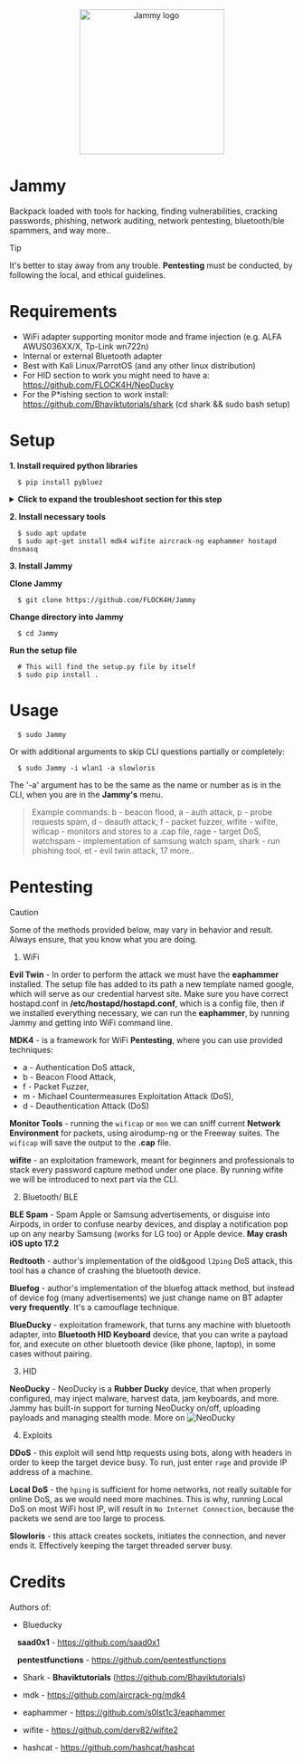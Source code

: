 <div align="center">
  <img src="https://flockahh.b-cdn.net/jammy.svg" width="256" alt="Jammy logo" />
</div>

# Jammy

Backpack loaded with tools for hacking, finding vulnerabilities, cracking passwords, phishing, network auditing, network pentesting, bluetooth/ble spammers, and way more..

> [!TIP]
> It's better to stay away from any trouble. **Pentesting** must be conducted, by following the local, and ethical guidelines.

# Requirements

- WiFi adapter supporting monitor mode and frame injection (e.g. ALFA AWUS036XX/X, Tp-Link wn722n)
- Internal or external Bluetooth adapter
- Best with Kali Linux/ParrotOS (and any other linux distribution)
- For HID section to work you might need to have a: https://github.com/FLOCK4H/NeoDucky
- For the P*ishing section to work install: https://github.com/Bhaviktutorials/shark (cd shark && sudo bash setup)

# Setup

<strong>1. Install required python libraries</strong>
```
  $ pip install pybluez 
```
<details>
<summary><strong>Click to expand the troubleshoot section for this step</strong></summary>

<br>

If for any reason pybluez fails to install, please follow the process below:

```
  $ git clone https://github.com/pybluez/pybluez.git
  $ cd pybluez
  $ sudo apt-get install libbluetooth-dev

  $ sudo python setup.py build
  $ sudo python setup.py install
```

If for any reason the above commands fail, then try:

```
  $ sudo python setup.py install_lib
  $ sudo python setup.py install
```
</details>

<strong>2. Install necessary tools</strong>

```
  $ sudo apt update
  $ sudo apt-get install mdk4 wifite aircrack-ng eaphammer hostapd dnsmasq
```

<strong>3. Install Jammy</strong>

**Clone Jammy**

```
  $ git clone https://github.com/FLOCK4H/Jammy
```

**Change directory into Jammy**

```
  $ cd Jammy
```

**Run the setup file**

```
  # This will find the setup.py file by itself
  $ sudo pip install .
```

# Usage

```
  $ sudo Jammy
```

Or with additional arguments to skip CLI questions partially or completely:

```
  $ sudo Jammy -i wlan1 -a slowloris
```

The '-a' argument has to be the same as the name or number as is in the CLI, when you are in the **Jammy's** menu.

> Example commands:
> b - beacon flood, a - auth attack, p - probe requests spam, d - deauth attack, f - packet fuzzer, wifite - wifite, wificap - monitors and stores to a .cap file, rage - target DoS, watchspam - implementation of samsung watch spam, shark - run phishing tool, et - evil twin attack, 17 more..

# Pentesting

> [!CAUTION]
> Some of the methods provided below, may vary in behavior and result. Always ensure, that you know what you are doing.

1. WiFi

**Evil Twin** - In order to perform the attack we must have the **eaphammer** installed. The setup file has added to its path a new template named google, which will serve as our credential harvest site. Make sure you have correct hostapd.conf in **/etc/hostapd/hostapd.conf**, which is a config file, then if we installed everything necessary, we can run the **eaphammer**, by running Jammy and getting into WiFi command line.

**MDK4** - is a framework for WiFi **Pentesting**, where you can use provided techniques: 
- a - Authentication DoS attack,
- b - Beacon Flood Attack,
- f - Packet Fuzzer,
- m - Michael Countermeasures Exploitation Attack (DoS),
- d - Deauthentication Attack (DoS)

**Monitor Tools** - running the `wificap` or `mon` we can sniff current **Network Environment** for packets, using airodump-ng or the Freeway suites. The `wificap` will save the output to the **.cap** file.

**wifite** - an exploitation framework, meant for beginners and professionals to stack every password capture method under one place. By running wifite we will be introduced to next part via the CLI.

2. Bluetooth/ BLE

**BLE Spam** - Spam Apple or Samsung advertisements, or disguise into Airpods, in order to confuse nearby devices, and display a notification pop up on any nearby Samsung (works for LG too) or Apple device. **May crash iOS upto 17.2**

**Redtooth** - author's implementation of the old&good `l2ping` DoS attack, this tool has a chance of crashing the bluetooth device.

**Bluefog** - author's implementation of the bluefog attack method, but instead of device fog (many advertisements) we just change name on BT adapter **very frequently**. It's a camouflage technique.

**BlueDucky** - exploitation framework, that turns any machine with bluetooth adapter, into **Bluetooth HID Keyboard** device, that you can write a payload for, and execute on other bluetooth device (like phone, laptop), in some cases without pairing.

3. HID

**NeoDucky** - NeoDucky is a **Rubber Ducky** device, that when properly configured, may inject malware, harvest data, jam keyboards, and more. Jammy has built-in support for turning NeoDucky on/off, uploading payloads and managing stealth mode. More on ![NeoDucky](https://github.com/FLOCK4H/NeoDucky)

4. Exploits

**DDoS** - this exploit will send http requests using bots, along with headers in order to keep the target device busy. To run, just enter `rage` and provide IP address of a machine.

**Local DoS** - the `hping` is sufficient for home networks, not really suitable for online DoS, as we would need more machines. This is why, running Local DoS on most WiFi host IP, will result in `No Internet Connection`, because the packets we send are too large to process.

**Slowloris** - this attack creates sockets, initiates the connection, and never ends it. Effectively keeping the target threaded server busy.

# Credits

Authors of: 

- Blueducky

&emsp;**saad0x1** - https://github.com/saad0x1

&emsp;**pentestfunctions** - https://github.com/pentestfunctions

- Shark - **Bhaviktutorials** (https://github.com/Bhaviktutorials)

- mdk - https://github.com/aircrack-ng/mdk4

- eaphammer - https://github.com/s0lst1c3/eaphammer

- wifite - https://github.com/derv82/wifite2

- hashcat - https://github.com/hashcat/hashcat
